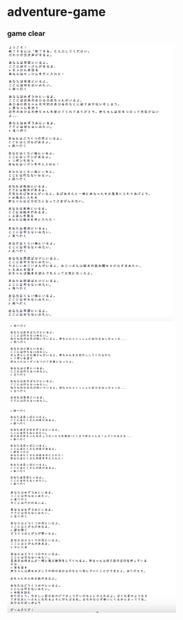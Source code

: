 # adventure-game

### game clear
![map_adventure](https://github.com/mononoke0/adventure-game/blob/master/gameclear_adventure.png)
![map_adventure](https://github.com/mononoke0/adventure-game/blob/master/gameclear_adventure2.png)
